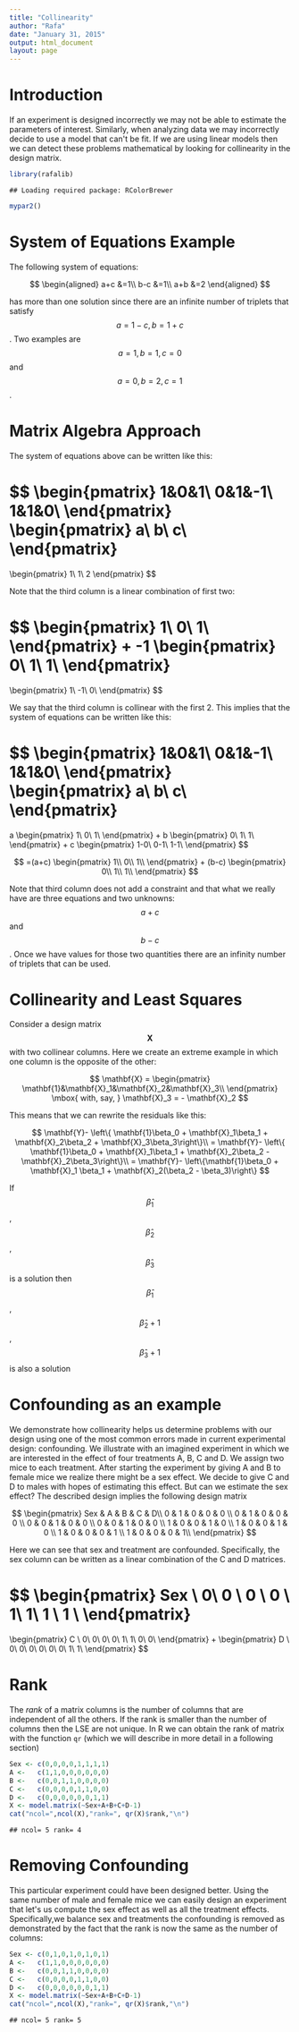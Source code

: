 ```yaml
---
title: "Collinearity"
author: "Rafa"
date: "January 31, 2015"
output: html_document
layout: page
---
```





# Introduction

If an experiment is designed incorrectly we may not be able to estimate the parameters of interest. Similarly, when analyzing data we may incorrectly decide to use a model that can't be fit. If we are using linear models then we can detect these problems mathematical by looking for collinearity in the design matrix.


```r
library(rafalib)
```

```
## Loading required package: RColorBrewer
```

```r
mypar2()
```



# System of Equations Example

The following system of equations:

$$
\begin{aligned}
a+c &=1\\
b-c &=1\\
a+b &=2
\end{aligned}
$$


has more than one solution since there are an infinite number of triplets that satisfy  $$a=1-c, b=1+c$$. Two examples are $$a=1,b=1,c=0$$ and $$a=0,b=2,c=1$$. 

# Matrix Algebra Approach

The system of equations above can be written like this:

$$
\begin{pmatrix}
1&0&1\\
0&1&-1\\
1&1&0\\
\end{pmatrix}
\begin{pmatrix}
a\\
b\\
c\\
\end{pmatrix}
=
\begin{pmatrix}
1\\
1\\
2
\end{pmatrix}
$$

Note that the third column is a linear combination of first two:

$$
\begin{pmatrix}
1\\
0\\
1\\
\end{pmatrix}
+
-1 \begin{pmatrix}
0\\
1\\
1\\
\end{pmatrix}
=
\begin{pmatrix}
1\\
-1\\
0\\
\end{pmatrix}
$$

We say that the third column is collinear with the first 2. This implies that the system of equations can be written like this:

$$
\begin{pmatrix}
1&0&1\\
0&1&-1\\
1&1&0\\
\end{pmatrix}
\begin{pmatrix}
a\\
b\\
c\\
\end{pmatrix}
=
a
\begin{pmatrix}
1\\
0\\
1\\
\end{pmatrix}
+
b \begin{pmatrix}
0\\
1\\
1\\
\end{pmatrix}
+
c
\begin{pmatrix}
1-0\\
0-1\\
1-1\\
\end{pmatrix}
$$

$$
=(a+c)
\begin{pmatrix}
1\\
0\\
1\\
\end{pmatrix}
+
(b-c)
\begin{pmatrix}
0\\
1\\
1\\
\end{pmatrix}
$$

Note that third column does not add a constraint and that what we really have are three equations and two unknowns: $$a+c$$ and $$b-c$$. Once we have values for those two quantities there are an infinity number of triplets that can be used.



# Collinearity and Least Squares

Consider a design matrix $$\mathbf{X}$$ with two collinear columns. Here we create an extreme example in which one column is the opposite of the other:

$$
\mathbf{X} = \begin{pmatrix}
\mathbf{1}&\mathbf{X}_1&\mathbf{X}_2&\mathbf{X}_3\\
\end{pmatrix}
\mbox{ with, say, }
\mathbf{X}_3 = - \mathbf{X}_2
$$

This means that we can rewrite the residuals like this:

$$
\mathbf{Y}- \left\{ \mathbf{1}\beta_0 + \mathbf{X}_1\beta_1 + \mathbf{X}_2\beta_2 + \mathbf{X}_3\beta_3\right\}\\ 
= \mathbf{Y}- \left\{ \mathbf{1}\beta_0 + \mathbf{X}_1\beta_1 + \mathbf{X}_2\beta_2 - \mathbf{X}_2\beta_3\right\}\\
= \mathbf{Y}- \left\{\mathbf{1}\beta_0 + \mathbf{X}_1 \beta_1 + \mathbf{X}_2(\beta_2  - \beta_3)\right\}
$$

If $$\hat{\beta}_1$$, $$\hat{\beta}_2$$, $$\hat{\beta}_3$$ is a solution then $$\hat{\beta}_1$$, $$\hat{\beta}_2+1$$, $$\hat{\beta}_3+1$$ is also a solution


# Confounding as an example

We demonstrate how collinearity helps us determine problems with our design using one of the most common errors made in current experimental design: confounding. We illustrate with an imagined experiment in which we are interested in the effect of four treatments A, B, C and D. We assign two mice to each treatment. After starting the experiment by giving A and B to female mice we realize there might be a sex effect. 
We decide to give C and D to males with hopes of estimating this effect. But can we estimate the sex effect? The described design implies the following design matrix


$$
\begin{pmatrix}
Sex & A & B & C & D\\
0 & 1 & 0 & 0 & 0 \\
0 & 1 & 0 & 0 & 0 \\
0 & 0 & 1 & 0 & 0 \\
0 & 0 & 1 & 0 & 0 \\
1 & 0 & 0 & 1 & 0 \\
1 & 0 & 0 & 1 & 0 \\
1 & 0 & 0 & 0 & 1 \\
1 & 0 & 0 & 0 & 1\\
\end{pmatrix}
$$

Here we can see that sex and treatment are confounded. Specifically, the sex column can be written as a linear combination of the C and D matrices.

$$
\begin{pmatrix}
Sex \\
0\\
0 \\
0 \\
0 \\
1\\
1\\
1 \\
1 \\
\end{pmatrix}
=
\begin{pmatrix}
C \\
0\\
0\\
0\\
0\\
1\\
1\\
0\\
0\\
\end{pmatrix}
+
\begin{pmatrix}
D \\
0\\
0\\
0\\
0\\
0\\
0\\
1\\
1\\
\end{pmatrix}
$$

# Rank

The _rank_ of a matrix columns is the number of columns that are independent of all the others. If the rank is smaller than the number of columns then the LSE are not unique. In R we can obtain the rank of matrix with the function `qr` (which we will describe in more detail in a following section)


```r
Sex <- c(0,0,0,0,1,1,1,1)
A <-   c(1,1,0,0,0,0,0,0)
B <-   c(0,0,1,1,0,0,0,0)
C <-   c(0,0,0,0,1,1,0,0)
D <-   c(0,0,0,0,0,0,1,1)
X <- model.matrix(~Sex+A+B+C+D-1)
cat("ncol=",ncol(X),"rank=", qr(X)$rank,"\n")
```

```
## ncol= 5 rank= 4
```

# Removing Confounding

This particular experiment could have been designed better. Using the same number of male and female mice we can easily design an experiment that let's us compute the sex effect as well as all the treatment effects. Specifically,we balance sex and treatments the confounding is removed as demonstrated by the fact that the rank is now the same as the number of columns:

```r
Sex <- c(0,1,0,1,0,1,0,1)
A <-   c(1,1,0,0,0,0,0,0)
B <-   c(0,0,1,1,0,0,0,0)
C <-   c(0,0,0,0,1,1,0,0)
D <-   c(0,0,0,0,0,0,1,1)
X <- model.matrix(~Sex+A+B+C+D-1)
cat("ncol=",ncol(X),"rank=", qr(X)$rank,"\n")
```

```
## ncol= 5 rank= 5
```

